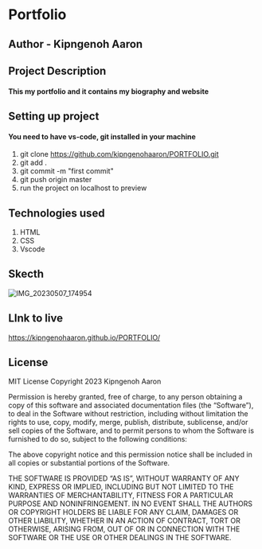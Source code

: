 # Portfolio

## Author - Kipngenoh Aaron

## Project Description

#### This my portfolio and it contains my biography and website

## Setting up project

#### You need to have vs-code, git installed in your machine

1. git clone https://github.com/kipngenohaaron/PORTFOLIO.git
2. git add .
3. git commit -m "first commit"
4. git push origin master
5. run the project on localhost to preview

## Technologies used

1. HTML
2. CSS
3. Vscode

## Skecth

![IMG_20230507_174954](https://user-images.githubusercontent.com/132748186/236684964-08c72919-c96f-43f9-adf0-47e94548d9af.jpg)

## LInk to live 
https://kipngenohaaron.github.io/PORTFOLIO/

## License
MIT License
Copyright 2023 Kipngenoh Aaron

Permission is hereby granted, free of charge, to any person obtaining a copy of this software and associated documentation files (the “Software”), to deal in the Software without restriction, including without limitation the rights to use, copy, modify, merge, publish, distribute, sublicense, and/or sell copies of the Software, and to permit persons to whom the Software is furnished to do so, subject to the following conditions:

The above copyright notice and this permission notice shall be included in all copies or substantial portions of the Software.

THE SOFTWARE IS PROVIDED “AS IS”, WITHOUT WARRANTY OF ANY KIND, EXPRESS OR IMPLIED, INCLUDING BUT NOT LIMITED TO THE WARRANTIES OF MERCHANTABILITY, FITNESS FOR A PARTICULAR PURPOSE AND NONINFRINGEMENT. IN NO EVENT SHALL THE AUTHORS OR COPYRIGHT HOLDERS BE LIABLE FOR ANY CLAIM, DAMAGES OR OTHER LIABILITY, WHETHER IN AN ACTION OF CONTRACT, TORT OR OTHERWISE, ARISING FROM, OUT OF OR IN CONNECTION WITH THE SOFTWARE OR THE USE OR OTHER DEALINGS IN THE SOFTWARE.

